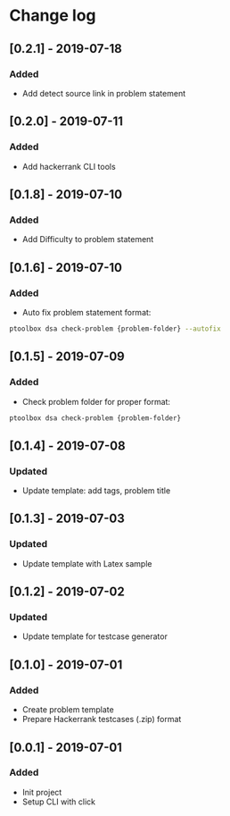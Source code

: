 # Change log

## \[0.2.1\] - 2019-07-18

### Added
- Add detect source link in problem statement 

## \[0.2.0\] - 2019-07-11

### Added
- Add hackerrank CLI tools 

## \[0.1.8\] - 2019-07-10

### Added
- Add Difficulty to problem statement

## \[0.1.6\] - 2019-07-10

### Added
- Auto fix problem statement format:
```bash
ptoolbox dsa check-problem {problem-folder} --autofix
```

## \[0.1.5\] - 2019-07-09

### Added
- Check problem folder for proper format:
```bash
ptoolbox dsa check-problem {problem-folder}
```

## \[0.1.4\] - 2019-07-08

### Updated
- Update template: add tags, problem title

## \[0.1.3\] - 2019-07-03

### Updated
- Update template with Latex sample


## \[0.1.2\] - 2019-07-02

### Updated
- Update template for testcase generator

## \[0.1.0\] - 2019-07-01

### Added
- Create problem template
- Prepare Hackerrank testcases (.zip) format

## \[0.0.1\] - 2019-07-01

### Added
- Init project
- Setup CLI with click
